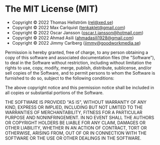 # The MIT License (MIT)

- Copyright &copy; 2022 Thomas Hellström (rel@xed.se)
- Copyright &copy; 2022 Max Carlquist (tenkaklet@gmail.com)
- Copyright &copy; 2022 Oscar Jansson (oscar.t.jansson@hotmail.com)
- Copyright &copy; 2022 Ahmad Asili (ahmadasili1928@gmail.com)
- Copyright &copy; 2022 Jimmy Carlberg (jimmy@goodworkmedia.se)

Permission is hereby granted, free of charge, to any person obtaining a copy
of this software and associated documentation files (the "Software"), to deal
in the Software without restriction, including without limitation the rights
to use, copy, modify, merge, publish, distribute, sublicense, and/or sell
copies of the Software, and to permit persons to whom the Software is
furnished to do so, subject to the following conditions:

The above copyright notice and this permission notice shall be included in all
copies or substantial portions of the Software.

THE SOFTWARE IS PROVIDED "AS IS", WITHOUT WARRANTY OF ANY KIND, EXPRESS OR
IMPLIED, INCLUDING BUT NOT LIMITED TO THE WARRANTIES OF MERCHANTABILITY,
FITNESS FOR A PARTICULAR PURPOSE AND NONINFRINGEMENT. IN NO EVENT SHALL THE
AUTHORS OR COPYRIGHT HOLDERS BE LIABLE FOR ANY CLAIM, DAMAGES OR OTHER
LIABILITY, WHETHER IN AN ACTION OF CONTRACT, TORT OR OTHERWISE, ARISING FROM,
OUT OF OR IN CONNECTION WITH THE SOFTWARE OR THE USE OR OTHER DEALINGS IN THE
SOFTWARE.
